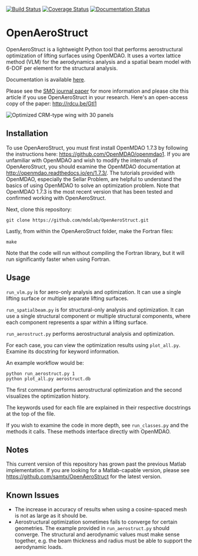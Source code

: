 [![Build Status](https://travis-ci.org/mdolab/OpenAeroStruct.svg?branch=master)](https://travis-ci.org/mdolab/OpenAeroStruct)
[![Coverage Status](https://coveralls.io/repos/github/mdolab/OpenAeroStruct/badge.svg?branch=master)](https://coveralls.io/github/mdolab/OpenAeroStruct?branch=master)
[![Documentation Status](https://readthedocs.org/projects/openaerostruct/badge/?version=latest)](http://openaerostruct.readthedocs.io/en/latest/?badge=latest)
# OpenAeroStruct

OpenAeroStruct is a lightweight Python tool that performs aerostructural optimization of lifting surfaces using OpenMDAO. It uses a vortex lattice method (VLM) for the aerodynamics analysis and a spatial beam model with 6-DOF per element for the structural analysis.

Documentation is available [here](http://openaerostruct.readthedocs.io/en/latest/).

Please see the [SMO journal paper](https://link.springer.com/article/10.1007%2Fs00158-018-1912-8) for more information and please cite this article if you use OpenAeroStruct in your research. Here's an open-access copy of the paper: http://rdcu.be/Gtl1

![Optimized CRM-type wing with 30 panels](/example.png?raw=true "Example Optimization Result and Visualization")

## Installation

To use OpenAeroStruct, you must first install OpenMDAO 1.7.3 by following the instructions here: https://github.com/OpenMDAO/openmdao1. If you are unfamiliar with OpenMDAO and wish to modify the internals of OpenAeroStruct, you should examine the OpenMDAO documentation at http://openmdao.readthedocs.io/en/1.7.3/. The tutorials provided with OpenMDAO, especially the Sellar Problem, are helpful to understand the basics of using OpenMDAO to solve an optimization problem. Note that OpenMDAO 1.7.3 is the most recent version that has been tested and confirmed working with OpenAeroStruct.

Next, clone this repository:

    git clone https://github.com/mdolab/OpenAeroStruct.git

Lastly, from within the OpenAeroStruct folder, make the Fortran files:

    make

Note that the code will run without compiling the Fortran library, but it will run significantly faster when using Fortran.

## Usage

`run_vlm.py` is for aero-only analysis and optimization. It can use a single lifting surface or multiple separate lifting surfaces.

`run_spatialbeam.py` is for structural-only analysis and optimization. It can use a single structural component or multiple structural components, where each component represents a spar within a lifting surface.

`run_aerostruct.py` performs aerostructural analysis and optimization.


For each case, you can view the optimization results using `plot_all.py`. Examine its docstring for keyword information.

An example workflow would be:

    python run_aerostruct.py 1
    python plot_all.py aerostruct.db

The first command performs aerostructural optimization and the second visualizes the optimization history.

The keywords used for each file are explained in their respective docstrings at the top of the file.

If you wish to examine the code in more depth, see `run_classes.py` and the methods it calls. These methods interface directly with OpenMDAO.

## Notes

This current version of this repository has grown past the previous Matlab implementation. If you are looking for a Matlab-capable version, please see https://github.com/samtx/OpenAeroStruct for the latest version.

## Known Issues

* The increase in accuracy of results when using a cosine-spaced mesh is not as large as it should be.
* Aerostructural optimization sometimes fails to converge for certain geometries. The example provided in `run_aerostruct.py` should converge. The structural and aerodynamic values must make sense together, e.g. the beam thickness and radius must be able to support the aerodynamic loads.
